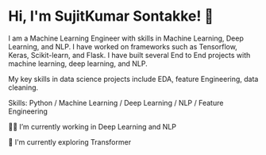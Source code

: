 
# Hi, I'm SujitKumar Sontakke! 👋

I am a Machine Learning Engineer with skills in Machine Learning, Deep Learning, and NLP. I have worked on frameworks such as Tensorflow, Keras, Scikit-learn, and Flask. I have built several End to End projects with machine learning, deep learning, and NLP.


My key skills in data science projects include EDA, feature Engineering, data cleaning.

Skills: Python / Machine Learning / Deep Learning / NLP / Feature Engineering

👩‍💻  I’m currently working in Deep Learning and NLP

🧠 I'm currently exploring Transformer










